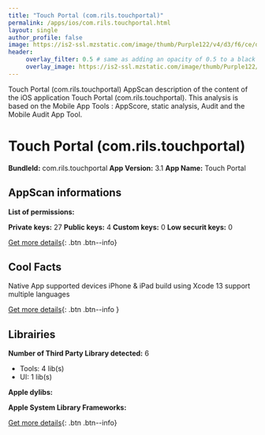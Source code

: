 ```yaml
---
title: "Touch Portal (com.rils.touchportal)"
permalink: /apps/ios/com.rils.touchportal.html
layout: single
author_profile: false
image: https://is2-ssl.mzstatic.com/image/thumb/Purple122/v4/d3/f6/ce/d3f6ce8d-80f7-9676-e988-5be4f22a05d4/AppIcon-0-0-1x_U007emarketing-0-0-0-7-0-0-sRGB-0-0-0-GLES2_U002c0-512MB-85-220-0-0.png/512x512bb.jpg
header: 
     overlay_filter: 0.5 # same as adding an opacity of 0.5 to a black background
     overlay_image: https://is2-ssl.mzstatic.com/image/thumb/Purple122/v4/d3/f6/ce/d3f6ce8d-80f7-9676-e988-5be4f22a05d4/AppIcon-0-0-1x_U007emarketing-0-0-0-7-0-0-sRGB-0-0-0-GLES2_U002c0-512MB-85-220-0-0.png/512x512bb.jpg
---
```

Touch Portal (com.rils.touchportal) AppScan description of the content of the iOS application Touch Portal (com.rils.touchportal). This analysis is based on the Mobile App Tools : AppScore, static analysis, Audit and the Mobile Audit App Tool.

# Touch Portal (com.rils.touchportal)

**BundleId:** com.rils.touchportal
**App Version:** 3.1
**App Name:** Touch Portal


## AppScan informations 

**List of permissions:** 
  
  
**Private keys:** 27
**Public keys:** 4
**Custom keys:** 0
**Low securit keys:** 0
  
[Get more details](/pricing.html){: .btn .btn--info}

## Cool Facts

Native App
supported devices iPhone & iPad
build using Xcode 13
support multiple languages
  
[Get more details](/pricing.html){: .btn .btn--info }

## Librairies 
**Number of Third Party Library detected:** 6
- Tools: 4 lib(s)
- UI: 1 lib(s)


**Apple dylibs:**


**Apple System Library Frameworks:**


  
[Get more details](/pricing.html){: .btn .btn--info}

